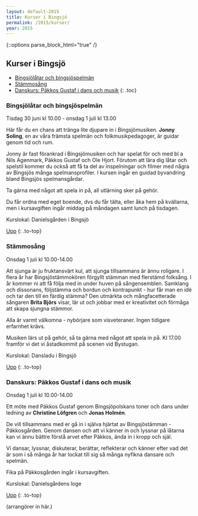 ```yaml
---
layout: default-2015
title: Kurser i Bingsjö
permalink: /2015/kurser/
year: 2015
---
```

{::options parse_block_html="true" /}
<div class="glacier">

## Kurser i Bingsjö

- [Bingsjölåtar och bingsjöspelmän](#bingsjltar-och-bingsjspelmn)
- [Stämmosång](#stmmosng)
- [Danskurs: Päkkos Gustaf i dans och musik](#danskurs-pkkos-gustaf-i-dans-och-musik)
{: .toc}


### Bingsjölåtar och bingsjöspelmän

Tisdag 30 juni kl 10.00 - onsdag 1 juli kl 13.00

Här får du en chans att tränga lite djupare in i Bingsjömusiken. **Jonny Soling**, en av våra främsta spelmän och folkmusikpedagoger, är guidar genom tid och rum.

Jonny är fast förankrad i Bingsjömusiken och har spelat för och med bl a Nils Agenmark, Päkkos Gustaf och Ole Hjort. Förutom att lära dig låtar och spelstil kommer du också att få ta del av inspelningar och filmer med några av Bingsjös många spelmansprofiler. I kursen ingår en guidad byvandring bland Bingsjös spelmansgårdar.

Ta gärna med något att spela in på, all utlärning sker på gehör.

Du får ordna med eget boende, dvs du får tälta, eller åka hem på kvällarna, men i kursavgiften ingår middag på måndagen samt lunch på tisdagen.

Kurslokal: Danielsgården i Bingsjö


[Upp](#kurser-i-bingsj)
{: .to-top}


### Stämmosång

Onsdag 1 juli kl 10.00-14.00

Att sjunga är ju fruktansvärt kul, att sjunga tillsammans är ännu roligare. I flera år har Bingsjöstämmokören förgyllt stämman med flerstämd folksång. I år kommer ni att få följa med in under huven på sångensemblen. Samklang och dissonans, följstämma och bordun och kontrapunkt - hur får man en idé och tar den till en färdig stämma? Den utmärkta och mångfacetterade sångaren **Brita Björs** visar, lär ut och jobbar med er kreativitet och förmåga att skapa sjungna stämmor.

Alla är varmt välkomna - nybörjare som visveteraner. Ingen tidigare erfarnhet krävs.

Musiken lärs ut på gehör, så ta gärna med något att spela in på. Kl 17.00 framför vi det vi åstadkommit på scenen vid Bystugan.

Kurslokal: Dansladu i Bingsjö



[Upp](#kurser-i-bingsj)
{: .to-top}


### Danskurs: Päkkos Gustaf i dans och musik

Onsdag 1 juli kl 10.00-14.00

Ett möte med Päkkos Gustaf genom Bingsjöpolskans toner och dans under ledning av **Christine Löfgren** och **Jonas Holmén**.

De vill tillsammans med er gå in i själva hjärtat av Bingsjöstämman - Päkkosgården. Genom dansen och att vi känner in och lyssnar på låtarna kan vi ännu bättre förstå arvet efter Päkkos, ända in i kropp och själ.

Vi dansar, lyssnar, diskuterar, berättar, reflekterar och känner efter vad det är som i så många år har lockat till sig så många nyfikna dansare och spelmän.

Fika på Päkkosgården ingår i kursavgiften.

Kurslokal: Danielsgårdens loge




[Upp](#kurser-i-bingsj)
{: .to-top}

(arrangörer in här.)

</div>
